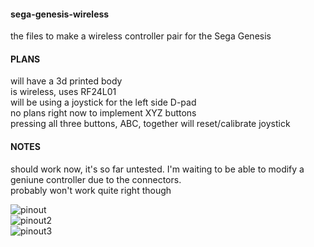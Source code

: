#### sega-genesis-wireless  
the files to make a wireless controller pair for the Sega Genesis  

#### PLANS  
will have a 3d printed body  
is wireless, uses RF24L01  
will be using a joystick for the left side D-pad  
no plans right now to implement XYZ buttons  
pressing all three buttons, ABC, together will reset/calibrate joystick  

#### NOTES  
should work now, it's so far untested. I'm waiting to be able to modify a geniune controller due to the connectors.  
probably won't work quite right though  

![pinout](https://atariage.com/forums/uploads/monthly_01_2018/post-42561-0-70160200-1517360545.png)  
![pinout2](http://www.ataricompendium.com/faq/faq_controller_pinout.jpg)  
![pinout3](http://www.haku.co.uk/pics/SegaJoypadPinout.jpg)  
